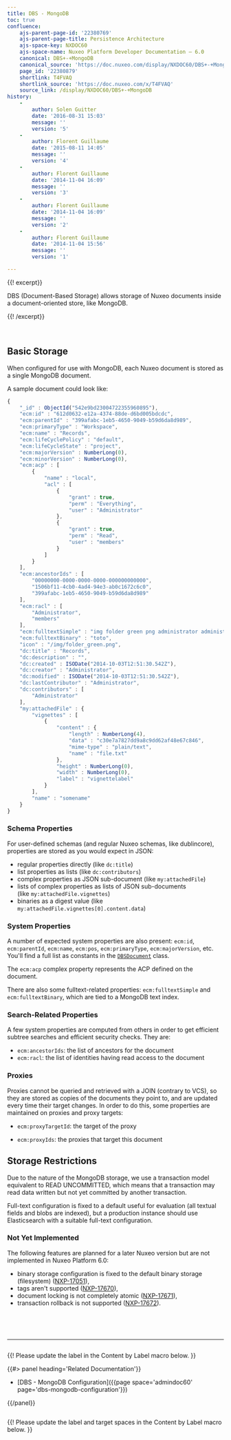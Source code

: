 ```yaml
---
title: DBS - MongoDB
toc: true
confluence:
    ajs-parent-page-id: '22380769'
    ajs-parent-page-title: Persistence Architecture
    ajs-space-key: NXDOC60
    ajs-space-name: Nuxeo Platform Developer Documentation — 6.0
    canonical: DBS+-+MongoDB
    canonical_source: 'https://doc.nuxeo.com/display/NXDOC60/DBS+-+MongoDB'
    page_id: '22380879'
    shortlink: T4FVAQ
    shortlink_source: 'https://doc.nuxeo.com/x/T4FVAQ'
    source_link: /display/NXDOC60/DBS+-+MongoDB
history:
    - 
        author: Solen Guitter
        date: '2016-08-31 15:03'
        message: ''
        version: '5'
    - 
        author: Florent Guillaume
        date: '2015-08-11 14:05'
        message: ''
        version: '4'
    - 
        author: Florent Guillaume
        date: '2014-11-04 16:09'
        message: ''
        version: '3'
    - 
        author: Florent Guillaume
        date: '2014-11-04 16:09'
        message: ''
        version: '2'
    - 
        author: Florent Guillaume
        date: '2014-11-04 15:56'
        message: ''
        version: '1'

---
```

{{! excerpt}}

DBS (Document-Based Storage) allows storage of Nuxeo documents inside a document-oriented store, like MongoDB.

{{! /excerpt}}

&nbsp;

## Basic Storage

When configured for use with MongoDB, each Nuxeo document is stored as a single MongoDB document.

A sample document could look like:

```js
{
	"_id" : ObjectId("542e9bd23004722355960895"),
	"ecm:id" : "612d0632-e12a-4374-88de-d6bd005bdcdc",
	"ecm:parentId" : "399afabc-1eb5-4650-9049-b59d6da8d989",
	"ecm:primaryType" : "Workspace",
	"ecm:name" : "Records",
	"ecm:lifeCyclePolicy" : "default",
	"ecm:lifeCycleState" : "project",
	"ecm:majorVersion" : NumberLong(0),
	"ecm:minorVersion" : NumberLong(0),
	"ecm:acp" : [
		{
			"name" : "local",
			"acl" : [
				{
					"grant" : true,
					"perm" : "Everything",
					"user" : "Administrator"
				},
				{
					"grant" : true,
					"perm" : "Read",
					"user" : "members"
				}
			]
		}
	],
	"ecm:ancestorIds" : [
		"00000000-0000-0000-0000-000000000000",
		"1506bf11-4cb0-4ad4-94e3-ab0c1672c6c0",
		"399afabc-1eb5-4650-9049-b59d6da8d989"
	],
	"ecm:racl" : [
		"Administrator",
		"members"
	],
	"ecm:fulltextSimple" : "img folder green png administrator administrator records administrator records",
	"ecm:fulltextBinary" : "toto",
	"icon" : "/img/folder_green.png",
	"dc:title" : "Records",
	"dc:description" : "",
	"dc:created" : ISODate("2014-10-03T12:51:30.542Z"),
	"dc:creator" : "Administrator",
	"dc:modified" : ISODate("2014-10-03T12:51:30.542Z"),
	"dc:lastContributor" : "Administrator",
	"dc:contributors" : [
		"Administrator"
	],
	"my:attachedFile" : {
		"vignettes" : [
			{
				"content" : {
					"length" : NumberLong(4),
					"data" : "c30e7a7827dd9a8c9dd62af48e67c846",
					"mime-type" : "plain/text",
					"name" : "file.txt"
				},
				"height" : NumberLong(0),
				"width" : NumberLong(0),
				"label" : "vignettelabel"
			}
		],
		"name" : "somename"
	}
}
```

### Schema Properties

For user-defined schemas (and regular Nuxeo schemas, like dublincore), properties are stored as you would expect in JSON:

*   regular properties directly (like `dc:title`)
*   list properties as lists (like `dc:contributors`)
*   complex properties as JSON sub-document (like `my:attachedFile`)
*   lists of complex properties as lists of JSON sub-documents (like&nbsp;`my:attachedFile.vignettes`)
*   binaries as a digest value (like `my:attachedFile.vignettes[0].content.data`)

### System Properties

A number of expected system properties are also present: `ecm:id`, `ecm:parentId`, `ecm:name`, `ecm:pos`,&nbsp;`ecm:primaryType`, `ecm:majorVersion`, etc. You'll find a full list as constants in the [`DBSDocument`](https://github.com/nuxeo/nuxeo-core/blob/release-6.0/nuxeo-core-storage-dbs/src/main/java/org/nuxeo/ecm/core/storage/dbs/DBSDocument.java#L102) class.

The `ecm:acp` complex property represents the ACP defined on the document.

There are also some fulltext-related properties: `ecm:fulltextSimple` and `ecm:fulltextBinary`, which are tied to a MongoDB text index.

### Search-Related Properties

A few system properties are computed from others in order to get efficient subtree searches and efficient security checks. They are:

*   `ecm:ancestorIds`: the list of ancestors for the document
*   `ecm:racl`: the list of identities having read access to the document

### Proxies

Proxies cannot be queried and retrieved with a JOIN (contrary to VCS), so they are stored as copies of the documents they point to, and are updated every time their target changes. In order to do this, some properties are maintained on proxies and proxy targets:

*   `ecm:proxyTargetId`: the target of the proxy

*   `ecm:proxyIds`: the proxies that target this document

## Storage Restrictions

Due to the nature of the MongoDB storage, we use a transaction model equivalent to READ UNCOMMITTED, which means that a transaction may read data written but not yet committed by another transaction.

Full-text configuration is fixed to a default useful for evaluation (all textual fields and blobs are indexed), but a production instance should use Elasticsearch with a suitable full-text configuration.

### Not Yet Implemented

The following features are planned for a later Nuxeo version but are not implemented in Nuxeo Platform 6.0:

*   binary storage configuration is fixed to the default binary storage (filesystem) ([NXP-17051](https://jira.nuxeo.com/browse/NXP-17051)),
*   tags aren't supported ([NXP-17670](https://jira.nuxeo.com/browse/NXP-17670)),
*   document locking is not completely atomic ([NXP-17671](https://jira.nuxeo.com/browse/NXP-17671)),
*   transaction rollback is not supported ([NXP-17672](https://jira.nuxeo.com/browse/NXP-17672)).

&nbsp;

&nbsp;

* * *

<div class="row" data-equalizer data-equalize-on="medium"><div class="column medium-6">

{{! Please update the label in the Content by Label macro below. }}

{{#> panel heading='Related Documentation'}}

*   [DBS - MongoDB Configuration]({{page space='admindoc60' page='dbs-mongodb-configuration'}})

{{/panel}}</div><div class="column medium-6">

{{! Please update the label and target spaces in the Content by Label macro below. }}

&nbsp;

</div></div>